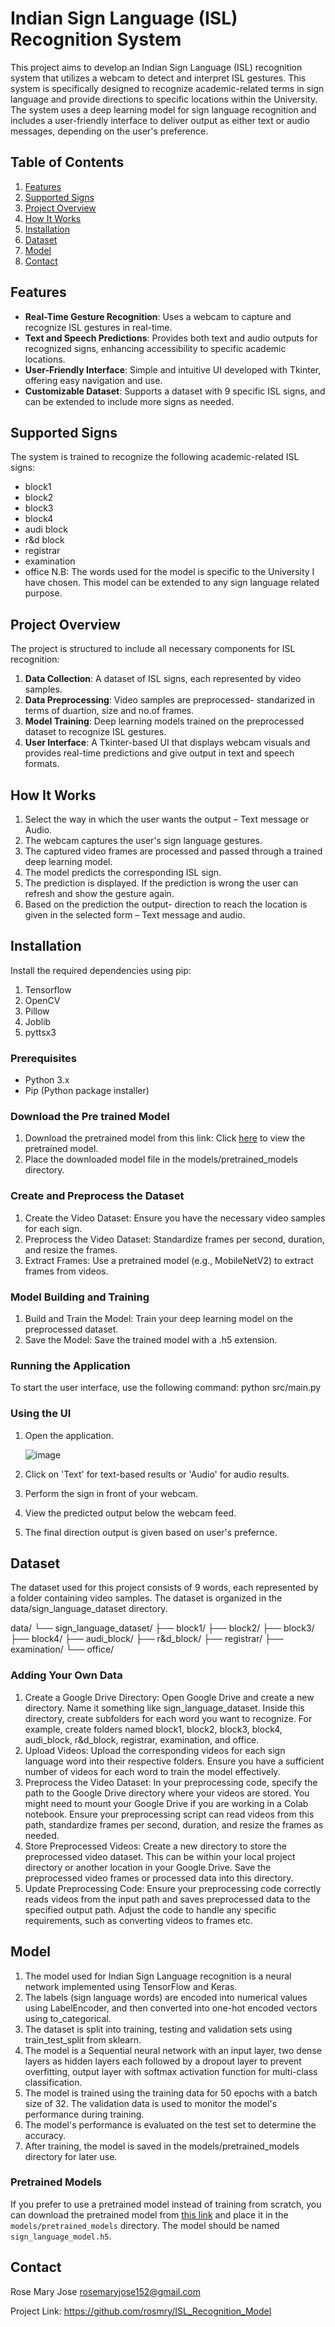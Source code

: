 # Indian Sign Language (ISL) Recognition System

This project aims to develop an Indian Sign Language (ISL) recognition system that utilizes a webcam to detect and interpret ISL gestures. This system is specifically designed to recognize academic-related terms in sign language and provide directions to specific locations within the University. The system uses a deep learning model for sign language recognition and includes a user-friendly interface to deliver output as either text or audio messages, depending on the user's preference.

## Table of Contents
1. [Features](#features)
2. [Supported Signs](#supported-signs)
3. [Project Overview](#project-overview)
4. [How It Works](#how-it-works)
5. [Installation](#installation)
6. [Dataset](#dataset)
7. [Model](#model)
8. [Contact](#contact)

## Features
- **Real-Time Gesture Recognition**: Uses a webcam to capture and recognize ISL gestures in real-time.
- **Text and Speech Predictions**: Provides both text and audio outputs for recognized signs, enhancing accessibility to specific academic locations.
- **User-Friendly Interface**: Simple and intuitive UI developed with Tkinter, offering easy navigation and use.
- **Customizable Dataset**: Supports a dataset with 9 specific ISL signs, and can be extended to include more signs as needed.

## Supported Signs
The system is trained to recognize the following academic-related ISL signs:
- block1
- block2
- block3
- block4
- audi block
- r&d block
- registrar
- examination
- office
N.B: The words used for the model is specific to the University I have chosen. This model can be extended to any sign language related purpose.

## Project Overview
The project is structured to include all necessary components for ISL recognition:
1. **Data Collection**: A dataset of ISL signs, each represented by video samples.
2. **Data Preprocessing**: Video samples are preprocessed- standarized in terms of duartion, size and no.of frames.
3. **Model Training**: Deep learning models trained on the preprocessed dataset to recognize ISL gestures.
4. **User Interface**: A Tkinter-based UI that displays webcam visuals and provides real-time predictions and give output in text and speech formats.

## How It Works
1. Select the way in which the user wants the output – Text message or Audio.
2. The webcam captures the user's sign language gestures.
3. The captured video frames are processed and passed through a trained deep learning model.
4. The model predicts the corresponding ISL sign.
5. The prediction is displayed. If the prediction is wrong the user can refresh and show the gesture again.
6. Based on the prediction the output- direction to reach the location is given in the selected form – Text message and audio.
 
## Installation
Install the required dependencies using pip:
1. Tensorflow
2. OpenCV
3. Pillow
4. Joblib
5. pyttsx3

### Prerequisites
- Python 3.x
- Pip (Python package installer)

### Download the Pre trained Model
1. Download the pretrained model from this link: Click [here](models/pretrained_models/sign_language_model.h5) to view the pretrained model.
2. Place the downloaded model file in the models/pretrained_models directory.

### Create and Preprocess the Dataset
1. Create the Video Dataset: Ensure you have the necessary video samples for each sign.
2. Preprocess the Video Dataset: Standardize frames per second, duration, and resize the frames.
3. Extract Frames: Use a pretrained model (e.g., MobileNetV2) to extract frames from videos.

### Model Building and Training
1. Build and Train the Model: Train your deep learning model on the preprocessed dataset.
2. Save the Model: Save the trained model with a .h5 extension.

### Running the Application
To start the user interface, use the following command:
python src/main.py

### Using the UI
1. Open the application.
   
   ![image](https://github.com/rosmry/ISL_Recognition_Model/assets/131836824/3b3be516-0b8b-4294-b1af-1a59692cc1db)


3. Click on 'Text' for text-based results or 'Audio' for audio results.
   
4. Perform the sign in front of your webcam.
5. View the predicted output below the webcam feed.
6. The final direction output is given based on user's prefernce.

## Dataset
The dataset used for this project consists of 9 words, each represented by a folder containing video samples. The dataset is organized in the data/sign_language_dataset directory.

data/
└── sign_language_dataset/
    ├── block1/
    ├── block2/
    ├── block3/
    ├── block4/
    ├── audi_block/
    ├── r&d_block/
    ├── registrar/
    ├── examination/
    └── office/

### Adding Your Own Data
1. Create a Google Drive Directory: Open Google Drive and create a new directory. Name it something like sign_language_dataset.
Inside this directory, create subfolders for each word you want to recognize. For example, create folders named block1, block2, block3, block4, audi_block, r&d_block, registrar, examination, and office.
2. Upload Videos: Upload the corresponding videos for each sign language word into their respective folders. Ensure you have a sufficient number of videos for each word to train the model effectively.
3. Preprocess the Video Dataset: In your preprocessing code, specify the path to the Google Drive directory where your videos are stored. You might need to mount your Google Drive if you are working in a Colab notebook. Ensure your preprocessing script can read videos from this path, standardize frames per second, duration, and resize the frames as needed.
4. Store Preprocessed Videos: Create a new directory to store the preprocessed video dataset. This can be within your local project directory or another location in your Google Drive. Save the preprocessed video frames or processed data into this directory.
5. Update Preprocessing Code: Ensure your preprocessing code correctly reads videos from the input path and saves preprocessed data to the specified output path. Adjust the code to handle any specific requirements, such as converting videos to frames etc.

## Model
1. The model used for Indian Sign Language recognition is a neural network implemented using TensorFlow and Keras.
2. The labels (sign language words) are encoded into numerical values using LabelEncoder, and then converted into one-hot encoded vectors using to_categorical.
3. The dataset is split into training, testing and validation sets using train_test_split from sklearn.
4. The model is a Sequential neural network with an input layer, two dense layers as hidden layers each followed by a dropout layer to prevent overfitting, output layer with softmax activation function for multi-class classification.
5. The model is trained using the training data for 50 epochs with a batch size of 32. The validation data is used to monitor the model's performance during training.
6. The model's performance is evaluated on the test set to determine the accuracy.
7. After training, the model is saved in the models/pretrained_models directory for later use.

### Pretrained Models
If you prefer to use a pretrained model instead of training from scratch, you can download the pretrained model from [this link](models/pretrained_models/sign_language_model.h5) and place it in the `models/pretrained_models` directory. The model should be named `sign_language_model.h5`.


## Contact
Rose Mary Jose 
rosemaryjose152@gmail.com

Project Link: https://github.com/rosmry/ISL_Recognition_Model


